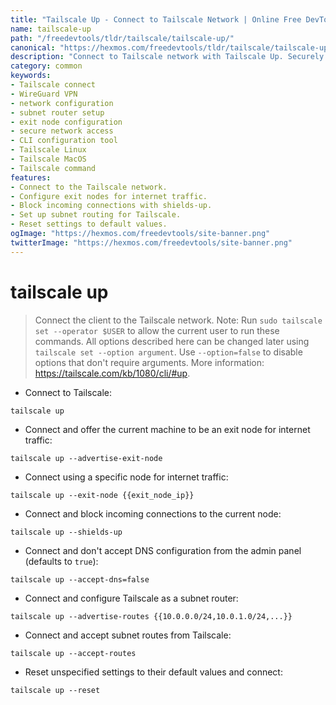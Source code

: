 ```yaml
---
title: "Tailscale Up - Connect to Tailscale Network | Online Free DevTools by Hexmos"
name: tailscale-up
path: "/freedevtools/tldr/tailscale/tailscale-up/"
canonical: "https://hexmos.com/freedevtools/tldr/tailscale/tailscale-up/"
description: "Connect to Tailscale network with Tailscale Up. Securely extend your private network using subnet router configurations. Free online tool, no registration required."
category: common
keywords:
- Tailscale connect
- WireGuard VPN
- network configuration
- subnet router setup
- exit node configuration
- secure network access
- CLI configuration tool
- Tailscale Linux
- Tailscale MacOS
- Tailscale command
features:
- Connect to the Tailscale network.
- Configure exit nodes for internet traffic.
- Block incoming connections with shields-up.
- Set up subnet routing for Tailscale.
- Reset settings to default values.
ogImage: "https://hexmos.com/freedevtools/site-banner.png"
twitterImage: "https://hexmos.com/freedevtools/site-banner.png"
---
```


# tailscale up

> Connect the client to the Tailscale network.
> Note: Run `sudo tailscale set --operator $USER` to allow the current user to run these commands.
> All options described here can be changed later using `tailscale set --option argument`. Use `--option=false` to disable options that don't require arguments.
> More information: <https://tailscale.com/kb/1080/cli/#up>.

- Connect to Tailscale:

`tailscale up`

- Connect and offer the current machine to be an exit node for internet traffic:

`tailscale up --advertise-exit-node`

- Connect using a specific node for internet traffic:

`tailscale up --exit-node {{exit_node_ip}}`

- Connect and block incoming connections to the current node:

`tailscale up --shields-up`

- Connect and don't accept DNS configuration from the admin panel (defaults to `true`):

`tailscale up --accept-dns=false`

- Connect and configure Tailscale as a subnet router:

`tailscale up --advertise-routes {{10.0.0.0/24,10.0.1.0/24,...}}`

- Connect and accept subnet routes from Tailscale:

`tailscale up --accept-routes`

- Reset unspecified settings to their default values and connect:

`tailscale up --reset`
